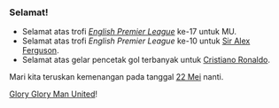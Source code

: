 ### Selamat!

* Selamat atas trofi [_English Premier League_](http://www.premierleague.com/) ke-17 untuk MU.
* Selamat atas trofi _English Premier League_ ke-10 untuk [Sir Alex Ferguson](http://en.wikipedia.org/wiki/Alex_Ferguson).
* Selamat atas gelar pencetak gol terbanyak untuk [Cristiano Ronaldo](http://en.wikipedia.org/wiki/Cristiano_Ronaldo).

Mari kita teruskan kemenangan pada tanggal [22 Mei](http://www.uefa.com/competitions/ucl/fixturesresults/round=15109/match=301604/index.html) nanti.

[Glory Glory Man United](http://en.wikipedia.org/wiki/Glory_Glory_Man_United)!

<!-- METADATA: {"time": "2008-05-11 19:25:34", "title": "Selamat!"} -->

